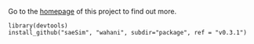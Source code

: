 Go to the [homepage](http://wahani.github.io/saeSim/) of this project to find out more.

```
library(devtools)
install_github("saeSim", "wahani", subdir="package", ref = "v0.3.1")
```
